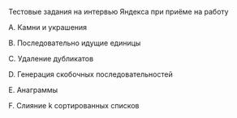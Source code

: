 Тестовые задания на интервью Яндекса при приёме на работу

A. Камни и украшения

B. Последовательно идущие единицы

C. Удаление дубликатов

D. Генерация скобочных последовательностей

E. Анаграммы

F. Слияние k сортированных списков
